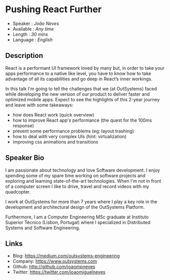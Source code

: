 Pushing React Further
=====================

* Speaker   : *João Neves*
* Available : *Any time* 
* Length    : *30 mins*
* Language  : *English*

Description
-----------

React is a performant UI framework loved by many but, in order to take your apps performance to a native like level, you have to know how to take advantage of all its capabilities and go deep in React’s inner workings. 

In this talk I'm going to tell the challenges that we (at OutSystems) faced while developing the new version of our product to deliver faster and optimized mobile apps.
Expect to see the highlights of this 2-year journey and leave with some takeaways:
- how does React work (quick overview)
- how to improve React app's performance (the quest for the 100ms response)
- prevent some performance problems (eg: layout trashing)
- how to deal with very complex UIs (hint: virtualization)
- improving css animations and transitions

Speaker Bio
-----------

I am passionate about technology and love Software development.
I enjoy spending some of my spare time working on software projects and exploring and learning state-of-the-art technologies. 
When I'm not in front of a computer screen I like to drive, travel and record videos with my quadcopter.

I work at OutSystems for more than 7 years where I play a key role in the development and architectural design of the OutSystems Platform.

Furthermore, I am a Computer Engineering MSc graduate at Instituto Superior Técnico (Lisbon, Portugal) where I specialized in Distributed Systems and Software Engineering.

Links
-----

* Blog: https://medium.com/outsystems-engineering
* Company: https://www.outsystems.com
* Github: http://github.com/joaompneves
* Twitter: https://twitter.com/joaomiguelneves
